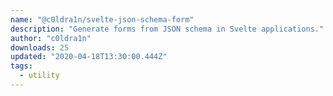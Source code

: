 ```yaml
---
name: "@c0ldra1n/svelte-json-schema-form"
description: "Generate forms from JSON schema in Svelte applications."
author: "c0ldra1n"
downloads: 25
updated: "2020-04-18T13:30:00.444Z"
tags: 
  - utility
---
```

